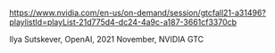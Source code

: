 https://www.nvidia.com/en-us/on-demand/session/gtcfall21-a31496?playlistId=playList-21d775d4-dc24-4a9c-a187-3661cf3370cb

Ilya Sutskever, OpenAI, 2021 November, NVIDIA GTC
